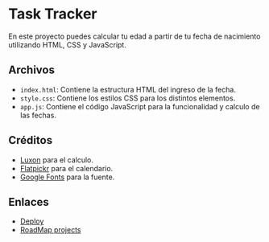 # Task Tracker
En este proyecto puedes calcular tu edad a partir de tu fecha de nacimiento utilizando HTML, CSS y JavaScript.

## Archivos

- `index.html`: Contiene la estructura HTML del ingreso de la fecha.
- `style.css`: Contiene los estilos CSS para los distintos elementos.
- `app.js`: Contiene el código JavaScript para la funcionalidad y calculo de las fechas.

## Créditos
- [Luxon](https://www.jsdelivr.com/package/npm/luxon) para el calculo.
- [Flatpickr](https://flatpickr.js.org/) para el calendario.
- [Google Fonts](https://fonts.google.com/specimen/Roboto) para la fuente.

## Enlaces
- [Deploy](https://el3ma.github.io/age-calculator/)
- [RoadMap projects](https://roadmap.sh/projects/age-calculator)
